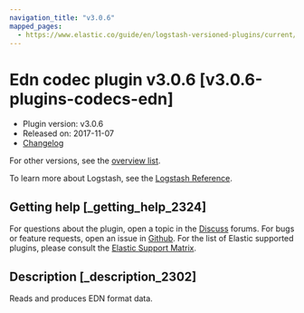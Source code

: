 ```yaml
---
navigation_title: "v3.0.6"
mapped_pages:
  - https://www.elastic.co/guide/en/logstash-versioned-plugins/current/v3.0.6-plugins-codecs-edn.html
---
```


# Edn codec plugin v3.0.6 [v3.0.6-plugins-codecs-edn]

* Plugin version: v3.0.6
* Released on: 2017-11-07
* [Changelog](https://github.com/logstash-plugins/logstash-codec-edn/blob/v3.0.6/CHANGELOG.md)

For other versions, see the [overview list](codec-edn-index.md).

To learn more about Logstash, see the [Logstash Reference](https://www.elastic.co/guide/en/logstash/current/index.html).

## Getting help [_getting_help_2324]

For questions about the plugin, open a topic in the [Discuss](http://discuss.elastic.co) forums. For bugs or feature requests, open an issue in [Github](https://github.com/logstash-plugins/logstash-codec-edn). For the list of Elastic supported plugins, please consult the [Elastic Support Matrix](https://www.elastic.co/support/matrix#matrix_logstash_plugins).

## Description [_description_2302]

Reads and produces EDN format data.
